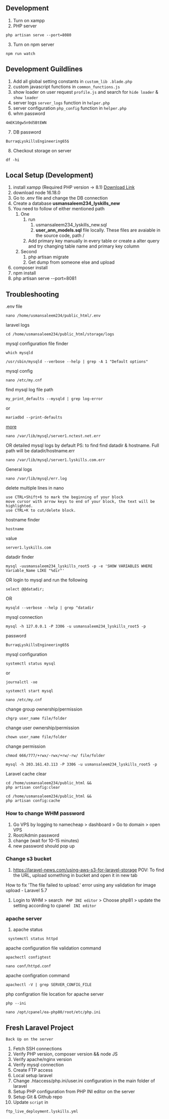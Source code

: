 ## Development
1. Turn on xampp
2. PHP server
```
php artisan serve --port=8080
```
3. Turn on npm server
```
npm run watch
```

## Development Guildlines
1. Add all global setting constants in ```custom_lib .blade.php```
2. custom javascript functions in ```common_functions.js```
3. show loader on user request ```profile.js``` and search for ```hide loader``` & ```show loader```
4. server logs ```server_logs``` function in ```helper.php```
5. server configuration ```php_config``` function in ```helper.php```
6. whm password
```
4mEK10gw5n9d5BtEWN
```
7. DB password
```
BurraqLyskillsEngineering65$
```
8. Checkout storage on server
```
df -hi
```

## Local Setup (Development)
1. install xampp (Required PHP version -> 8.1) [Download Link](https://downloadsapachefriends.global.ssl.fastly.net/7.4.30/xampp-windows-x64-7.4.30-1-VC15-installer.exe?from_af=true)
2. download node 16.18.0
2. Go to .env file and change the DB connection
3. Create a database <b>usmansaleem234_lyskills_new</b>
4. You need to follow of either mentioned path
    1. One
        1. run
           1. usmansaleem234_lyskills_new.sql
           2.  <b>user_ann_models.sql</b>
        file locally. These files are avaiable in the source code, path /
        3. Add primary key manually in every table or create a alter query and try changing table name and primary key column
    2. Second
        1. php artisan migrate
        2. Get dump from someone else and upload
5. composer install
6. npm install
7. php artisan serve --port=8081

## Troubleshooting
.env file
```
nano /home/usmansaleem234/public_html/.env
```
laravel logs
```
cd /home/usmansaleem234/public_html/storage/logs
```
mysql configuration file finder
```
which mysqld
```
```
/usr/sbin/mysqld --verbose --help | grep -A 1 "Default options"
```

mysql config
```
nano /etc/my.cnf
```
find mysql log file path
```
my_print_defaults --mysqld | grep log-error
```

or
```
mariadbd --print-defaults
```
[more](https://mariadb.com/kb/en/error-log/#finding-the-error-log)

```
nano /var/lib/mysql/server1.nctest.net.err
```
OR detailed mysql logs by default PS: to find find datadir & hostname. Full path will be datadir/hostname.err
```
nano /var/lib/mysql/server1.lyskills.com.err
```
General logs
```
nano /var/lib/mysql/err.log
```

delete multiple lines in nano
```
use CTRL+Shift+6 to mark the beginning of your block
move cursor with arrow keys to end of your block, the text will be highlighted.
use CTRL+K to cut/delete block.
```

hostname finder
```
hostname
```
value
```
server1.lyskills.com
```
datadir finder
```
mysql -uusmansaleem234_lyskills_root5 -p -e 'SHOW VARIABLES WHERE Variable_Name LIKE "%dir"'
```
OR login to mysql and run the following
```
select @@datadir;
```
OR
```
mysqld --verbose --help | grep ^datadir
```

mysql connection
```
mysql -h 127.0.0.1 -P 3306 -u usmansaleem234_lyskills_root5 -p
```
password
```
BurraqLyskillsEngineering65$
```

mysql configuration
```
systemctl status mysql
```
or

```
journalctl -xe
```
```
systemctl start mysql
```

```
nano /etc/my.cnf
```
change group ownership/permission
```
chgrp user_name file/folder
```
change user ownership/permission
```
chown user_name file/folder
```
change permission
```
chmod 666/777/+rwx/-rwx/+rw/-rw/ file/folder
```


```
mysql -h 203.161.43.113 -P 3306 -u usmansaleem234_lyskills_root5 -p
```
Laravel cache clear
```
cd /home/usmansaleem234/public_html &&
php artisan config:clear
```
```
cd /home/usmansaleem234/public_html &&
php artisan config:cache
```


### How to change WHM password
1. Go VPS by logging to namecheap > dashboard > Go to domain > open VPS
2. Root/Admin password
3. change (wait for 10-15 minutes)
4. new password should pop up



### Change s3 bucket
1. https://laravel-news.com/using-aws-s3-for-laravel-storage
POV: To find the URL, upload something in bucket and open it in new tab

How to fix 'The file failed to upload.' error using any validation for image upload - Laravel 5.7 
1. Login to WHM > search ``` PHP INI editor``` > Choose php81 > update the setting according to cpanel ``` INI editor```

### apache server
1. apache status
```
 systemctl status httpd
```
apache configuration file validation command
```
apachectl configtest
```
```
nano conf/httpd.conf
```

apache configration command
```
apachectl -V | grep SERVER_CONFIG_FILE
```

php configration file location for apache server
```
php --ini
```

```
nano /opt/cpanel/ea-php80/root/etc/php.ini

```



## Fresh Laravel Project
```Back Up on the server```
1. Fetch SSH connections
2. Verify PHP version, composer version && node JS
3. Verify apache/nginx version
4. Verify mysql connection
5. Create FTP access
6. Local setup laravel
7. Change .htaccess/php.ini/user.ini configuration in the main folder of laravel
8. Setup PHP configuration from PHP INI editor on the server
9. Setup Git & Github repo
10. Update ```script``` in
```
ftp_live_deployment.lyskills.yml
```